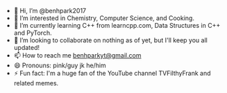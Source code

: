 - 👋 Hi, I’m @benhpark2017
- 👀 I’m interested in Chemistry, Computer Science, and Cooking.
- 🌱 I’m currently learning C++ from learncpp.com, Data Structures in C++ and PyTorch.
- 💞️ I’m looking to collaborate on nothing as of yet, but I'll keep you all updated!
- 📫 How to reach me benhparkyt@gmail.com
- 😄 Pronouns: pink/guy jk he/him
- ⚡ Fun fact: I'm a huge fan of the YouTube channel TVFilthyFrank and related memes.

<!---
benhpark2017/benhpark2017 is a ✨ special ✨ repository because its `README.md` (this file) appears on your GitHub profile.
You can click the Preview link to take a look at your changes.
--->
